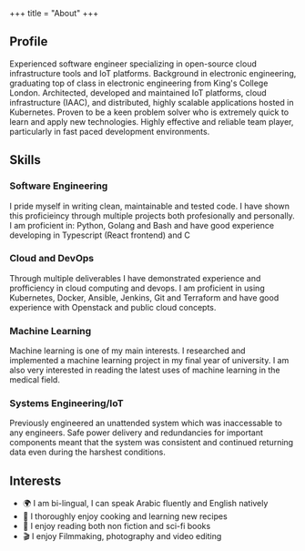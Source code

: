+++
title = "About"
+++

## Profile

Experienced software engineer specializing in open-source cloud infrastructure tools and IoT platforms. Background in electronic engineering, graduating top of class in electronic engineering from King's College London. Architected, developed and maintained IoT platforms, cloud infrastructure (IAAC), and distributed, highly scalable applications hosted in Kubernetes. Proven to be a keen problem solver who is extremely quick to learn and apply new technologies. Highly effective and reliable team player, particularly in fast paced development environments.

## Skills

### Software Engineering

I pride myself in writing clean, maintainable and tested code. I have shown this proficieincy through multiple projects both profesionally and personally. I am proficient in: Python, Golang and Bash and have good experience developing in Typescript (React frontend) and C

### Cloud and DevOps

Through multiple deliverables I have demonstrated experience and profficiency in cloud computing and devops. I am proficient in using Kubernetes, Docker, Ansible, Jenkins, Git and Terraform and have good experience with Openstack and public cloud concepts.

### Machine Learning

Machine learning is one of my main interests. I researched and implemented a machine learning project in my final year of university. I am also very interested in reading the latest uses of machine learning in the medical field.

### Systems Engineering/IoT

Previously engineered an unattended system which was inaccessable to any engineers. Safe power delivery and redundancies for important components meant that the system was consistent and continued returning data even during the harshest conditions.


## Interests

* 🌍 I am bi-lingual, I can speak Arabic fluently and English natively
* 🍛 I thoroughly enjoy cooking and learning new recipes
* 📖 I enjoy reading both non fiction and sci-fi books
* 🎬 I enjoy Filmmaking, photography and video editing


